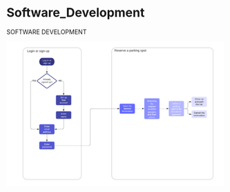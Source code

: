 # Software_Development
SOFTWARE DEVELOPMENT


![Github](https://github.com/Tahahaha7/Software_Development/blob/master/user%20flow.png)
